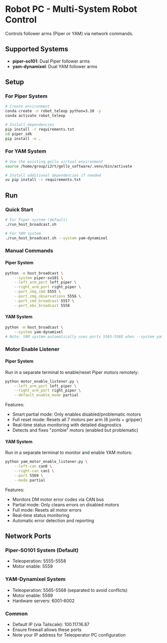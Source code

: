 # Robot PC - Multi-System Robot Control

Controls follower arms (Piper or YAM) via network commands.

## Supported Systems

- **piper-so101**: Dual Piper follower arms
- **yam-dynamixel**: Dual YAM follower arms

## Setup

### For Piper System
```bash
# Create environment
conda create -n robot_teleop python=3.10 -y
conda activate robot_teleop

# Install dependencies
pip install -r requirements.txt
cd piper_sdk
pip install -e .
```

### For YAM System
```bash
# Use the existing gello virtual environment
source /home/group/i2rt/gello_software/.venv/bin/activate

# Install additional dependencies if needed
uv pip install -r requirements.txt
```

## Run

### Quick Start

```bash
# For Piper system (default)
./run_host_broadcast.sh

# For YAM system
./run_host_broadcast.sh --system yam-dynamixel
```

### Manual Commands

#### Piper System
```bash
python -m host_broadcast \
    --system piper-so101 \
    --left_arm_port left_piper \
    --right_arm_port right_piper \
    --port_zmq_cmd 5555 \
    --port_zmq_observations 5556 \
    --port_cmd_broadcast 5557 \
    --port_obs_broadcast 5558
```

#### YAM System
```bash
python -m host_broadcast \
    --system yam-dynamixel
# Note: YAM system automatically uses ports 5565-5568 when --system yam-dynamixel is specified
```

### Motor Enable Listener

#### Piper System
Run in a separate terminal to enable/reset Piper motors remotely:

```bash
python motor_enable_listener.py \
    --left_arm_port left_piper \
    --right_arm_port right_piper \
    --default_enable_mode partial
```

Features:
- Smart partial mode: Only enables disabled/problematic motors
- Full reset mode: Resets all 7 motors per arm (6 joints + gripper)
- Real-time status monitoring with detailed diagnostics
- Detects and fixes "zombie" motors (enabled but problematic)

#### YAM System
Run in a separate terminal to monitor and enable YAM motors:

```bash
python yam_motor_enable_listener.py \
    --left-can can0 \
    --right-can can1 \
    --port 5569 \
    --mode partial
```

Features:
- Monitors DM motor error codes via CAN bus
- Partial mode: Only cleans errors on disabled motors
- Full mode: Resets all motor errors
- Real-time status monitoring
- Automatic error detection and reporting

## Network Ports

### Piper-SO101 System (Default)
- Teleoperation: 5555-5558
- Motor enable: 5559

### YAM-Dynamixel System
- Teleoperation: 5565-5568 (separated to avoid conflicts)
- Motor enable: 5569
- Hardware servers: 6001-6002

### Common
- Default IP (via Tailscale): 100.117.16.87
- Ensure firewall allows these ports
- Note your IP address for Teleoperator PC configuration